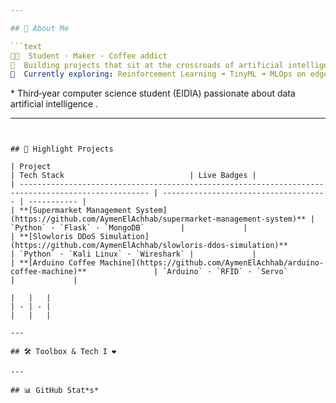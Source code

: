 ```yaml
---

## 👋 About Me

```text
👨‍💻  Student · Maker · Coffee addict
🤖  Building projects that sit at the crossroads of artificial intelligence & embedded hardware.
🧠  Currently exploring: Reinforcement Learning ➜ TinyML ➜ MLOps on edge devices.
```

\* Third‑year computer science student (EIDIA) passionate about data artificial intelligence .

---
```


## 🚀 Highlight Projects

| Project                                                                                             | Tech Stack                            | Live Badges |
| --------------------------------------------------------------------------------------------------- | ------------------------------------- | ----------- |
| **[Supermarket Management System](https://github.com/AymenElAchhab/supermarket-management-system)** | `Python` · `Flask` · `MongoDB`        |             |
| **[Slowloris DDoS Simulation](https://github.com/AymenElAchhab/slowloris-ddos-simulation)**         | `Python` · `Kali Linux` · `Wireshark` |             |
| **[Arduino Coffee Machine](https://github.com/AymenElAchhab/arduino-coffee-machine)**               | `Arduino` · `RFID` · `Servo`          |             |

|   |   |
| - | - |
|   |   |

---

## 🛠️ Toolbox & Tech I ❤️

---

## 📊 GitHub Stat*s*
